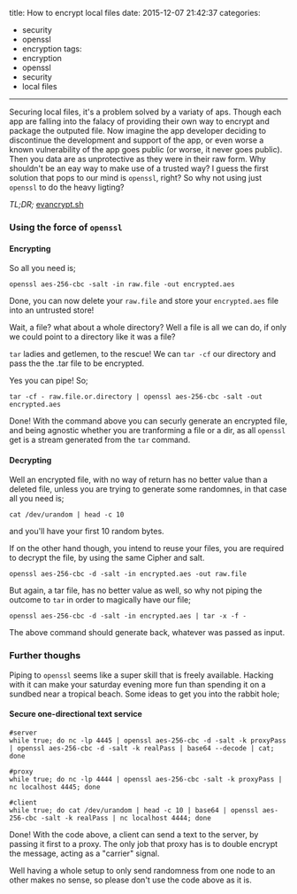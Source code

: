 title: How to encrypt local files
date: 2015-12-07 21:42:37
categories:
- security
- openssl
- encryption
tags:
- encryption
- openssl
- security
- local files
---

Securing local files, it's a problem solved by a variaty of aps. Though each app are falling 
into the falacy of providing their own way to encrypt and package the outputed file.
Now imagine the app developer deciding to discontinue the development and support of the app,
or even worse a known vulnerability of the app goes public (or worse, it never goes public).
Then you data are as unprotective as they were in their raw form. Why shouldn't be an eay way
to make use of a trusted way? I guess the first solution that pops to our mind is `openssl`,
right? So why not using just `openssl` to do the heavy ligting?

*TL;DR;* [evancrypt.sh](https://gist.github.com/epappas/2c929665bb994251e771)

### Using the force of `openssl`

#### Encrypting

So all you need is;

```
openssl aes-256-cbc -salt -in raw.file -out encrypted.aes
```

Done, you can now delete your `raw.file` and store your `encrypted.aes` file into an untrusted store!

Wait, a file? what about a whole directory? Well a file is all we can do, if only we could point
to a directory like it was a file?

`tar` ladies and getlemen, to the rescue! We can `tar -cf` our directory and pass the the .tar file to
be encrypted.

Yes you can pipe! So;

```
tar -cf - raw.file.or.directory | openssl aes-256-cbc -salt -out encrypted.aes
```

Done! With the command above you can securly generate an encrypted file, and being agnostic whether you are
tranforming a file or a dir, as all `openssl` get is a stream generated from the `tar` command.

#### Decrypting

Well an encrypted file, with no way of return has no better value than a deleted file, unless you are trying
to generate some randomnes, in that case all you need is;

```
cat /dev/urandom | head -c 10
```

and you'll have your first 10 random bytes.

If on the other hand though, you intend to reuse your files, you are required to decrypt the file, by using
the same Cipher and salt.

```
openssl aes-256-cbc -d -salt -in encrypted.aes -out raw.file
```

But again, a tar file, has no better value as well, so why not piping the outcome to `tar` in order to magically
have our file;

```
openssl aes-256-cbc -d -salt -in encrypted.aes | tar -x -f -
```

The above command should generate back, whatever was passed as input.

### Further thoughs

Piping to `openssl` seems like a super skill that is freely available. Hacking with it can make your saturday evening
more fun than spending it on a sundbed near a tropical beach. Some ideas to get you into the rabbit hole;

#### Secure one-directional text service

```
#server
while true; do nc -lp 4445 | openssl aes-256-cbc -d -salt -k proxyPass | openssl aes-256-cbc -d -salt -k realPass | base64 --decode | cat; done

#proxy
while true; do nc -lp 4444 | openssl aes-256-cbc -salt -k proxyPass | nc localhost 4445; done

#client
while true; do cat /dev/urandom | head -c 10 | base64 | openssl aes-256-cbc -salt -k realPass | nc localhost 4444; done
```
Done! With the code above, a client can send a text to the server, by passing it first to a proxy. The only job that proxy has
is to double encrypt the message, acting as a "carrier" signal.

Well having a whole setup to only send randomness from one node to an other makes no sense, so please don't use the code above
as it is.

